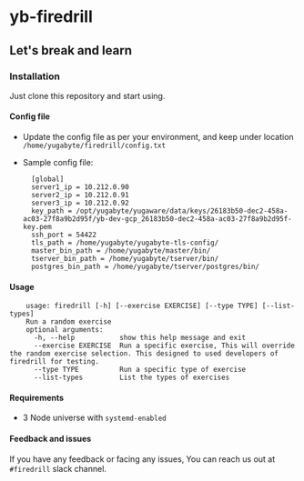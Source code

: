 # yb-firedrill

## Let's break and learn

### Installation

Just clone this repository and start using.

#### Config file

- Update the config file as per your environment, and keep under location `/home/yugabyte/firedrill/config.txt`
- Sample config file:

        [global]
        server1_ip = 10.212.0.90
        server2_ip = 10.212.0.91
        server3_ip = 10.212.0.92
        key_path = /opt/yugabyte/yugaware/data/keys/26183b50-dec2-458a-ac03-27f8a9b2d95f/yb-dev-gcp_26183b50-dec2-458a-ac03-27f8a9b2d95f-key.pem 
        ssh_port = 54422
        tls_path = /home/yugabyte/yugabyte-tls-config/
        master_bin_path = /home/yugabyte/master/bin/
        tserver_bin_path = /home/yugabyte/tserver/bin/
        postgres_bin_path = /home/yugabyte/tserver/postgres/bin/

#### Usage

        usage: firedrill [-h] [--exercise EXERCISE] [--type TYPE] [--list-types]
        Run a random exercise
        optional arguments:
          -h, --help           show this help message and exit
          --exercise EXERCISE  Run a specific exercise, This will override the random exercise selection. This designed to used developers of firedrill for testing.
          --type TYPE          Run a specific type of exercise
          --list-types         List the types of exercises

#### Requirements

- 3 Node universe with `systemd-enabled`

#### Feedback and issues

If you have any feedback or facing any issues, You can reach us out at `#firedrill` slack channel.
